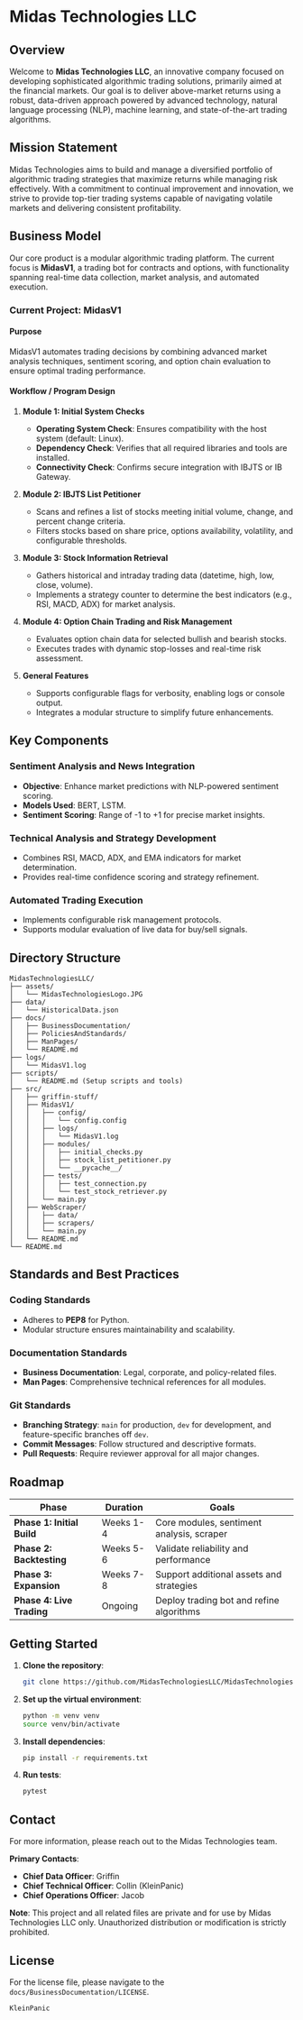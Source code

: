 # Midas Technologies LLC

## Overview

Welcome to **Midas Technologies LLC**, an innovative company focused on developing sophisticated algorithmic trading solutions, primarily aimed at the financial markets. Our goal is to deliver above-market returns using a robust, data-driven approach powered by advanced technology, natural language processing (NLP), machine learning, and state-of-the-art trading algorithms.

## Mission Statement

Midas Technologies aims to build and manage a diversified portfolio of algorithmic trading strategies that maximize returns while managing risk effectively. With a commitment to continual improvement and innovation, we strive to provide top-tier trading systems capable of navigating volatile markets and delivering consistent profitability.

## Business Model

Our core product is a modular algorithmic trading platform. The current focus is **MidasV1**, a trading bot for contracts and options, with functionality spanning real-time data collection, market analysis, and automated execution.

### **Current Project: MidasV1**

#### Purpose
MidasV1 automates trading decisions by combining advanced market analysis techniques, sentiment scoring, and option chain evaluation to ensure optimal trading performance.

#### Workflow / Program Design
1. **Module 1: Initial System Checks**
   - **Operating System Check**: Ensures compatibility with the host system (default: Linux).
   - **Dependency Check**: Verifies that all required libraries and tools are installed.
   - **Connectivity Check**: Confirms secure integration with IBJTS or IB Gateway.

2. **Module 2: IBJTS List Petitioner**
   - Scans and refines a list of stocks meeting initial volume, change, and percent change criteria.
   - Filters stocks based on share price, options availability, volatility, and configurable thresholds.

3. **Module 3: Stock Information Retrieval**
   - Gathers historical and intraday trading data (datetime, high, low, close, volume).
   - Implements a strategy counter to determine the best indicators (e.g., RSI, MACD, ADX) for market analysis.

4. **Module 4: Option Chain Trading and Risk Management**
   - Evaluates option chain data for selected bullish and bearish stocks.
   - Executes trades with dynamic stop-losses and real-time risk assessment.

5. **General Features**
   - Supports configurable flags for verbosity, enabling logs or console output.
   - Integrates a modular structure to simplify future enhancements.

## Key Components

### Sentiment Analysis and News Integration
- **Objective**: Enhance market predictions with NLP-powered sentiment scoring.
- **Models Used**: BERT, LSTM.
- **Sentiment Scoring**: Range of -1 to +1 for precise market insights.

### Technical Analysis and Strategy Development
- Combines RSI, MACD, ADX, and EMA indicators for market determination.
- Provides real-time confidence scoring and strategy refinement.

### Automated Trading Execution
- Implements configurable risk management protocols.
- Supports modular evaluation of live data for buy/sell signals.

## Directory Structure

```
MidasTechnologiesLLC/
├── assets/
│   └── MidasTechnologiesLogo.JPG
├── data/
│   └── HistoricalData.json
├── docs/
│   ├── BusinessDocumentation/
│   ├── PoliciesAndStandards/
│   ├── ManPages/
│   └── README.md
├── logs/
│   └── MidasV1.log
├── scripts/
│   └── README.md (Setup scripts and tools)
├── src/
│   ├── griffin-stuff/
│   ├── MidasV1/
│   │   ├── config/
│   │   │   └── config.config
│   │   ├── logs/
│   │   │   └── MidasV1.log
│   │   ├── modules/
│   │   │   ├── initial_checks.py
│   │   │   ├── stock_list_petitioner.py
│   │   │   └── __pycache__/
│   │   ├── tests/
│   │   │   ├── test_connection.py
│   │   │   └── test_stock_retriever.py
│   │   └── main.py
│   ├── WebScraper/
│   │   ├── data/
│   │   ├── scrapers/
│   │   └── main.py
│   └── README.md
└── README.md
```

## Standards and Best Practices

### Coding Standards
- Adheres to **PEP8** for Python.
- Modular structure ensures maintainability and scalability.

### Documentation Standards
- **Business Documentation**: Legal, corporate, and policy-related files.
- **Man Pages**: Comprehensive technical references for all modules.

### Git Standards
- **Branching Strategy**: `main` for production, `dev` for development, and feature-specific branches off `dev`.
- **Commit Messages**: Follow structured and descriptive formats.
- **Pull Requests**: Require reviewer approval for all major changes.

## Roadmap

| Phase                       | Duration   | Goals                                    |
|-----------------------------|------------|------------------------------------------|
| **Phase 1: Initial Build**  | Weeks 1-4  | Core modules, sentiment analysis, scraper |
| **Phase 2: Backtesting**    | Weeks 5-6  | Validate reliability and performance    |
| **Phase 3: Expansion**      | Weeks 7-8  | Support additional assets and strategies |
| **Phase 4: Live Trading**   | Ongoing    | Deploy trading bot and refine algorithms |

## Getting Started

1. **Clone the repository**:
   ```bash
   git clone https://github.com/MidasTechnologiesLLC/MidasTechnologies.git
   ```
2. **Set up the virtual environment**:
   ```bash
   python -m venv venv
   source venv/bin/activate
   ```
3. **Install dependencies**:
   ```bash
   pip install -r requirements.txt
   ```
4. **Run tests**:
   ```bash
   pytest
   ```

## Contact

For more information, please reach out to the Midas Technologies team.

**Primary Contacts**:
- **Chief Data Officer**: Griffin 
- **Chief Technical Officer**: Collin (KleinPanic)
- **Chief Operations Officer**: Jacob 

**Note**: This project and all related files are private and for use by Midas Technologies LLC only. Unauthorized distribution or modification is strictly prohibited.

## License

For the license file, please navigate to the `docs/BusinessDocumentation/LICENSE`.

``` Author
KleinPanic
```

